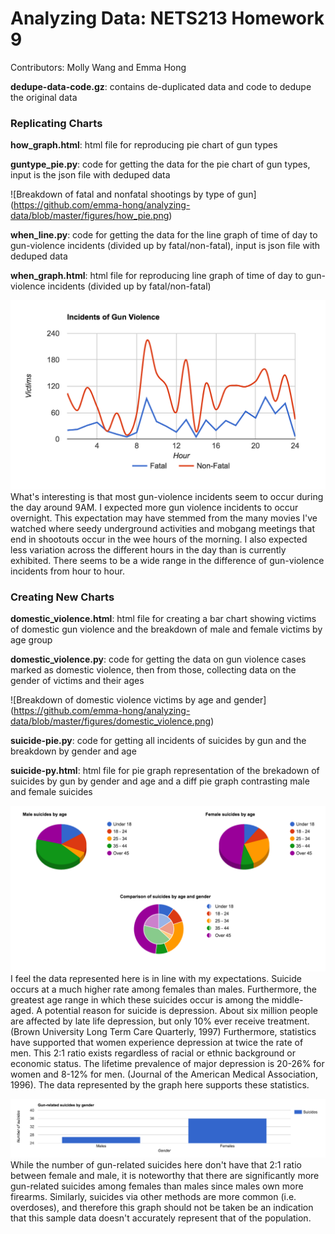 # Analyzing Data: NETS213 Homework 9 
Contributors: Molly Wang and Emma Hong

<b>dedupe-data-code.gz</b>: contains de-duplicated data and code to dedupe the original data

### Replicating Charts 

<b>how_graph.html</b>: html file for reproducing pie chart of gun types

<b>guntype_pie.py</b>: code for getting the data for the pie chart of gun types, input is the json file with deduped data

![Breakdown of fatal and nonfatal shootings by type of gun] (https://github.com/emma-hong/analyzing-data/blob/master/figures/how_pie.png)

<b>when_line.py</b>: code for getting the data for the line graph of time of day to gun-violence incidents (divided up by fatal/non-fatal), input is json file with deduped data

<b>when_graph.html</b>: html file for reproducing line graph of time of day to gun-violence incidents (divided up by fatal/non-fatal)

![Breakdown of incidents of gun-violence by hour](https://github.com/emma-hong/analyzing-data/blob/master/figures/when_line.png)
What's interesting is that most gun-violence incidents seem to occur during the day around 9AM. I expected more gun violence incidents to occur overnight. This expectation may have stemmed from the many movies I've watched where seedy underground activities and mobgang meetings that end in shootouts occur in the wee hours of the morning. I also expected less variation across the different hours in the day than is currently exhibited. There seems to be a wide range in the difference of gun-violence incidents from hour to hour.

### Creating New Charts 

<b>domestic_violence.html</b>: html file for creating a bar chart showing victims of domestic gun violence and the breakdown of male and female victims by age group 

<b>domestic_violence.py</b>: code for getting the data on gun violence cases marked as domestic violence, then from those, collecting data on the gender of victims and their ages

![Breakdown of domestic violence victims by age and gender] (https://github.com/emma-hong/analyzing-data/blob/master/figures/domestic_violence.png)

<b>suicide-pie.py</b>: code for getting all incidents of suicides by gun and the breakdown by gender and age

<b>suicide-py.html</b>: html file for pie graph representation of the brekadown of suicides by gun by gender and age and a diff pie graph contrasting male and female suicides

![Breakdown of suicides by age and gender](https://github.com/emma-hong/analyzing-data/blob/master/figures/suicide-pi.png)
I feel the data represented here is in line with my expectations. Suicide occurs at a much higher rate among females than males. Furthermore, the greatest age range in which these suicides occur is among the middle-aged. A potential reason for suicide is depression. About six million people are affected by late life depression, but only 10% ever receive treatment. (Brown University Long Term Care Quarterly, 1997) Furthermore, statistics have supported that women experience depression at twice the rate of men. This 2:1 ratio exists regardless of racial or ethnic background or economic status. The lifetime prevalence of major depression is 20-26% for women and 8-12% for men. (Journal of the American Medical Association, 1996). The data represented by the graph here supports these statistics.

![Suicides by gender](https://github.com/emma-hong/analyzing-data/blob/master/suicide-bar.png)
While the number of gun-related suicides here don't have that 2:1 ratio between female and male, it is noteworthy that there are significantly more gun-related suicides among females than males since males own more firearms. Similarly, suicides via other methods are more common (i.e. overdoses), and therefore this graph should not be taken be an indication that this sample data doesn't accurately represent that of the population.

